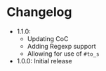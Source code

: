 Changelog
=========

  - 1.1.0:
    * Updating CoC
    * Adding Regexp support
    * Allowing for use of `#to_s`
  - 1.0.0: Initial release
